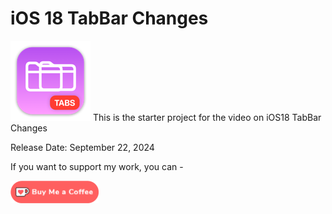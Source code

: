 # iOS 18 TabBar Changes

![mac128](Images/mac128.png) This is the starter project for the video on iOS18 TabBar Changes


Release Date: September 22, 2024


If you want to support my work, you can - </br>

<a href='https://ko-fi.com/Z8Z22WRVG' target='_blank'><img height='36' style='border:0px;height:36px;' src='Images/kofi3.png' border='0' alt='Buy Me a Coffee at ko-fi.com' /></a>

